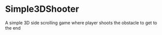 # Simple3DShooter
A simple 3D side scrolling game where player shoots the obstacle to get to the end 
